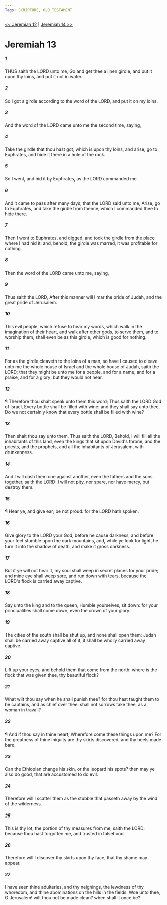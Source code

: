 ```yaml
---
Tags: SCRIPTURE, OLD_TESTAMENT
---
```


[<< Jeremiah 12](OLD_TESTAMENT/24_Jeremiah/Jeremiah_12.md) | [Jeremiah 14 >>](OLD_TESTAMENT/24_Jeremiah/Jeremiah_14.md)

# Jeremiah 13

##### 1
 THUS saith the LORD unto me, Go and get thee a linen girdle, and put it upon thy loins, and put it not in water.
##### 2
 So I got a girdle according to the word of the LORD, and put it on my loins.
##### 3
 And the word of the LORD came unto me the second time, saying,
##### 4
 Take the girdle that thou hast got, which is upon thy loins, and arise, go to Euphrates, and hide it there in a hole of the rock.
##### 5
 So I went, and hid it by Euphrates, as the LORD commanded me.
##### 6
 And it came to pass after many days, that the LORD said unto me, Arise, go to Euphrates, and take the girdle from thence, which I commanded thee to hide there.
##### 7
 Then I went to Euphrates, and digged, and took the girdle from the place where I had hid it: and, behold, the girdle was marred, it was profitable for nothing.
##### 8
 Then the word of the LORD came unto me, saying,
##### 9
 Thus saith the LORD, After this manner will I mar the pride of Judah, and the great pride of Jerusalem.
##### 10
 This evil people, which refuse to hear my words, which walk in the imagination of their heart, and walk after other gods, to serve them, and to worship them, shall even be as this girdle, which is good for nothing.
##### 11
 For as the girdle cleaveth to the loins of a man, so have I caused to cleave unto me the whole house of Israel and the whole house of Judah, saith the LORD; that they might be unto me for a people, and for a name, and for a praise, and for a glory: but they would not hear.
##### 12
 ¶ Therefore thou shalt speak unto them this word; Thus saith the LORD God of Israel, Every bottle shall be filled with wine: and they shall say unto thee, Do we not certainly know that every bottle shall be filled with wine?
##### 13
 Then shalt thou say unto them, Thus saith the LORD, Behold, I will fill all the inhabitants of this land, even the kings that sit upon David's throne, and the priests, and the prophets, and all the inhabitants of Jerusalem, with drunkenness.
##### 14
 And I will dash them one against another, even the fathers and the sons together, saith the LORD: I will not pity, nor spare, nor have mercy, but destroy them.
##### 15
 ¶ Hear ye, and give ear; be not proud: for the LORD hath spoken.
##### 16
 Give glory to the LORD your God, before he cause darkness, and before your feet stumble upon the dark mountains, and, while ye look for light, he turn it into the shadow of death, and make it gross darkness.
##### 17
 But if ye will not hear it, my soul shall weep in secret places for your pride; and mine eye shall weep sore, and run down with tears, because the LORD's flock is carried away captive.
##### 18
 Say unto the king and to the queen, Humble yourselves, sit down: for your principalities shall come down, even the crown of your glory.
##### 19
 The cities of the south shall be shut up, and none shall open them: Judah shall be carried away captive all of it, it shall be wholly carried away captive.
##### 20
 Lift up your eyes, and behold them that come from the north: where is the flock that was given thee, thy beautiful flock?
##### 21
 What wilt thou say when he shall punish thee?  for thou hast taught them to be captains, and as chief over thee: shall not sorrows take thee, as a woman in travail?
##### 22
 ¶ And if thou say in thine heart, Wherefore come these things upon me?  For the greatness of thine iniquity are thy skirts discovered, and thy heels made bare.
##### 23
 Can the Ethiopian change his skin, or the leopard his spots?  then may ye also do good, that are accustomed to do evil.
##### 24
 Therefore will I scatter them as the stubble that passeth away by the wind of the wilderness.
##### 25
 This is thy lot, the portion of thy measures from me, saith the LORD; because thou hast forgotten me, and trusted in falsehood.
##### 26
 Therefore will I discover thy skirts upon thy face, that thy shame may appear.
##### 27
 I have seen thine adulteries, and thy neighings, the lewdness of thy whoredom, and thine abominations on the hills in the fields.  Woe unto thee, O Jerusalem!  wilt thou not be made clean?  when shall it once be?

